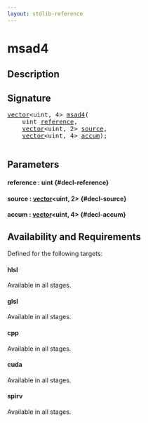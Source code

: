 ```yaml
---
layout: stdlib-reference
---
```


# msad4

## Description





## Signature 

<pre>
<a href="/stdlib-reference/types/vector/index">vector</a>&lt;<span class="code_keyword">uint</span>, 4&gt; <a href="/stdlib-reference/global-decls/msad4">msad4</a>(
    <span class="code_keyword">uint</span> <a href="/stdlib-reference/global-decls/msad4#decl-reference" class="code_param">reference</a>,
    <a href="/stdlib-reference/types/vector/index">vector</a>&lt;<span class="code_keyword">uint</span>, 2&gt; <a href="/stdlib-reference/global-decls/msad4#decl-source" class="code_param">source</a>,
    <a href="/stdlib-reference/types/vector/index">vector</a>&lt;<span class="code_keyword">uint</span>, 4&gt; <a href="/stdlib-reference/global-decls/msad4#decl-accum" class="code_param">accum</a>);

</pre>

## Parameters

#### reference  : uint {#decl-reference}
#### source  : [vector](/stdlib-reference/types/vector/index)\<uint, 2\> {#decl-source}
#### accum  : [vector](/stdlib-reference/types/vector/index)\<uint, 4\> {#decl-accum}

## Availability and Requirements

Defined for the following targets:

#### hlsl
Available in all stages.

#### glsl
Available in all stages.

#### cpp
Available in all stages.

#### cuda
Available in all stages.

#### spirv
Available in all stages.



